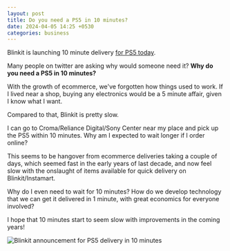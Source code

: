 ```yaml
---
layout: post
title: Do you need a PS5 in 10 minutes?
date: 2024-04-05 14:25 +0530
categories: business
---
```


Blinkit is launching 10 minute delivery [for PS5 today](https://twitter.com/albinder/status/1776106719988351093).

Many people on twitter are asking why would someone need it? **Why do you need a PS5 in 10 minutes?**

With the growth of ecommerce, we've forgotten how things used to work. If I lived near a shop, buying any electronics would be a 5 minute affair, given I know what I want.

Compared to that, Blinkit is pretty slow.

I can go to Croma/Reliance Digital/Sony Center near my place and pick up the PS5 within 10 minutes. Why am I expected to wait longer if I order online?

This seems to be hangover from ecommerce deliveries taking a couple of days, which seemed fast in the early years of last decade, and now feel slow with the onslaught of items available for quick delivery on Blinkit/Instamart.

Why do I even need to wait for 10 minutes? How do we develop technology that we can get it delivered in 1 minute, with great economics for everyone involved?

I hope that 10 minutes start to seem slow with improvements in the coming years!

![Blinkit announcement for PS5 delivery in 10 minutes](https://i.imgur.com/UzujvLV.png)